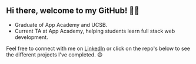<!--
**d-tamang/d-tamang** is a ✨ _special_ ✨ repository because its `README.md` (this file) appears on your GitHub profile.

Here are some ideas to get you started:

- 🔭 I’m currently working on ...
- 🌱 I’m currently learning ...
- 👯 I’m looking to collaborate on ...
- 🤔 I’m looking for help with ...
- 💬 Ask me about ...
- 📫 How to reach me: ...
- 😄 Pronouns: ...
- ⚡ Fun fact: ...
-->

## Hi there, welcome to my GitHub! 👩‍💻

- Graduate of App Academy and UCSB.
- Current TA at App Academy, helping students learn full stack web development.

Feel free to connect with me on [LinkedIn](https://www.linkedin.com/in/disneetamang/) or click on the repo's below to see the different projects I've completed. 😄
